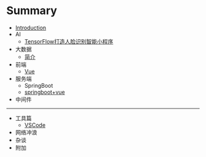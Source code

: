 # Summary

* [Introduction](README.md)
* AI
    * [TensorFlow打造人脸识别智能小程序](AI/TensorFlow打造人脸识别智能小程序.md)
* 大数据
    * [简介](大数据/大数据简介.md)
* 前端
    * [Vue](前端/Vue.md)
* 服务端
    * SpringBoot
    * [springboot+vue](服务端/java/springboot+vue.md)
* 中间件

-----
* 工具篇
    * [VSCode](工具/VSCode.md)
* 网络冲浪
* 杂谈
* 附加

